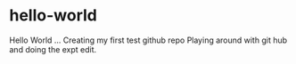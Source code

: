 # hello-world
Hello World ... 
Creating my first test github repo
Playing around with git hub and doing the expt edit.
